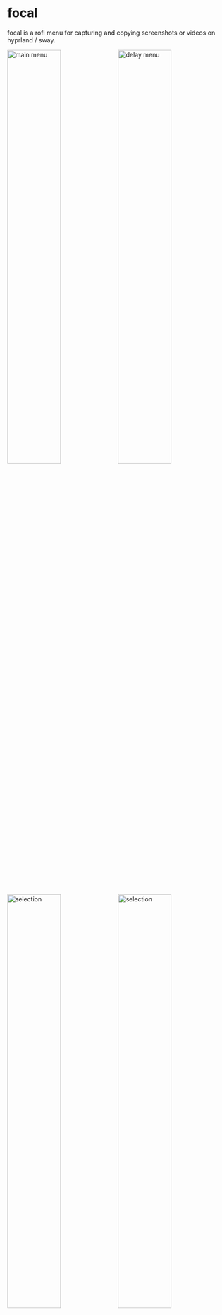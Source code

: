# focal

focal is a rofi menu for capturing and copying screenshots or videos on hyprland / sway.

<!-- 93859049_p0.webp -->
<img src="https://i.imgur.com/3DrXV0I.png" alt="main menu" width="49%" /> <img src="https://i.imgur.com/3kKoNJv.png" alt="delay menu" width="49%" />
<img src="https://i.imgur.com/5NXnkKm.png" alt="selection" width="49%" /> <img src="https://i.imgur.com/sm7PJgw.png" alt="selection" width="49%" />
<br/>
<em>Wallpaper made by the awesome <a href="https://www.pixiv.net/en/users/2993192">Rosuuri</a></em>

## Features

- rofi menu to select area / window / entire screen to capture
- rofi menu to select delay before capture
- image / video is automatically copied to clipboard, ready for pasting into other programs
- notifications that open captured file when clicked
- all options are also available via the CLI
- supports either hyprland or sway
- OCR support to select text from captured image (CLI only)

## Installation

```nix
{
  inputs.focal = {
    url = "github:iynaix/focal";
    inputs.nixpkgs.follows = "nixpkgs"; # override this repo's nixpkgs snapshot
  };
}
```

Then, include it in your `environment.systemPackages` or `home.packages` by referencing the input:
```nix
# for hyprland
inputs.focal.packages.${pkgs.system}.default
# for sway
inputs.focal.packages.${pkgs.system}.focal-sway
```

Alternatively, it can also be run directly:

```sh
# for hyprland
nix run github:iynaix/focal
# for sway
nix run github:iynaix/focal#focal-sway
```

OCR support can be optionally disabled through the use of an override:
```nix
(inputs.focal.packages.${pkgs.system}.default.override { ocr = false; })
```

## Usage

```console
$ focal --help
focal is a rofi menu for capturing and copying screenshots or videos on hyprland / sway.

Usage: focal image [OPTIONS] <--rofi|--area <AREA>|--selection|--monitor|--all> [FILE]
       focal video [OPTIONS] <--rofi|--area <AREA>|--selection|--monitor|--stop> [FILE]
       focal help [COMMAND]...

Options:
  -h, --help     Print help
  -V, --version  Print version

focal image:
Captures a screenshot.
  -a, --area <AREA>         Type of area to capture [aliases: capture] [possible values: monitor, selection, all]
      --selection
      --monitor
      --all
  -t, --delay <DELAY>       Delay in seconds before capturing
  -s, --slurp <SLURP>       Options to pass to slurp
      --no-rounded-windows  Do not show rounded corners when capturing a window. (Hyprland only)
      --no-notify           Do not show notifications
      --no-save             Do not save the file permanently
      --rofi                Display rofi menu for selection options
      --no-icons            Do not show icons for rofi menu
      --theme <THEME>       Path to a rofi theme
  -e, --edit <COMMAND>      Edit screenshot using COMMAND
                            The image path will be passed as $IMAGE
      --ocr [<LANG>]        Runs OCR on the selected text
  -h, --help                Print help (see more with '--help')
  [FILE]                Files are created in XDG_PICTURES_DIR/Screenshots if not specified

focal video:
Captures a video.
  -a, --area <AREA>         Type of area to capture [aliases: capture] [possible values: monitor, selection]
      --selection
      --monitor
  -t, --delay <DELAY>       Delay in seconds before capturing
  -s, --slurp <SLURP>       Options to pass to slurp
      --no-rounded-windows  Do not show rounded corners when capturing a window. (Hyprland only)
      --no-notify           Do not show notifications
      --no-save             Do not save the file permanently
      --rofi                Display rofi menu for selection options
      --no-icons            Do not show icons for rofi menu
      --theme <THEME>       Path to a rofi theme
      --stop                Stops any previous video recordings
      --audio               Capture video with audio
      --duration <SECONDS>  Duration in seconds to record
  -h, --help                Print help (see more with '--help')
  [FILE]                Files are created in XDG_VIDEOS_DIR/Screencasts if not specified

focal help:
Print this message or the help of the given subcommand(s)
  [COMMAND]...  Print help for the subcommand(s)
```

> [!TIP]
> Invoking `focal video` a second time stops any currently recording videos.

Example usage as a **hyprland** keybinding:
```
bind=$mainMod, backslash, exec, focal image --area selection
```

Similarly, for a **sway** keybinding:
```
bindsym $mod+backslash exec "focal image --area selection"
```

### Optional Waybar Module

An optional `focal-waybar` script is available for [waybar](https://github.com/Alexays/Waybar) to indicate when a recording is in progress.

```console
$ focal-waybar --help
Updates waybar module with focal's recording status.

Usage: focal-waybar [OPTIONS] [FOCAL_ARGS]...

Arguments:
  [FOCAL_ARGS]...  Additional arguments to pass to 'focal video'

Options:
      --toggle               Start / stop focal recording
      --signal <N>           Signal number to update module (SIGRTMIN+N), default is 1 [default: 1]
      --recording <MESSAGE>  Message to display in waybar module when recording [default: REC]
      --stopped <MESSAGE>    Message to display in waybar module when not recording [default: ]
  -h, --help                 Print help
  -V, --version              Print version
```

Create a custom waybar module similar to the following:

```jsonc
{
  "custom/focal": {
    "exec": "focal-waybar",
    "format": "{}",
    "interval": "once",
    "on-click": "focal video --stop",
    "signal": 1
  },
}
```

focal video recordings can then be started / stopped using keybindings such as:

**hyprland**:
```
bind=$mainMod, backslash, exec, focal-waybar --toggle --signal 1 --recording 'REC' --rofi
```

**sway**:
```
bindsym $mod+backslash exec "focal-waybar --toggle --signal 1 --recording 'REC' --rofi"
```

## Packaging

To build focal from source

- Build dependencies
    * Rust (cargo, rustc)
- Runtime dependencies
    * [grim](https://sr.ht/~emersion/grim/)
    * [slurp](https://github.com/emersion/slurp)
    * [hyprland](https://hyprland.org/)
    * [sway](https://swaywm.org/)
    * [rofi-wayland](https://github.com/lbonn/rofi)
    * [wl-clipboard](https://github.com/bugaevc/wl-clipboard)
    * [wf-recorder](https://github.com/ammen99/wf-recorder)
    * [ffmpeg](https://www.ffmpeg.org/)

## Hacking

Just use `nix develop`
